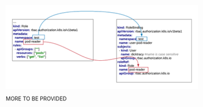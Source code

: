 ![Configuring Role and RoleBinding Manifests](https://github.com/reselbob/k8sassets/blob/master/rbac/images/roles-bindings.png?raw=true)

 MORE TO BE PROVIDED